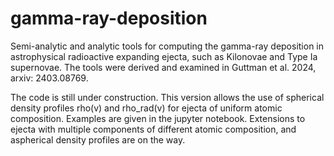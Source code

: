 # gamma-ray-deposition
Semi-analytic and analytic tools for computing the gamma-ray deposition in astrophysical radioactive expanding ejecta, such as Kilonovae and Type Ia supernovae.
The tools were derived and examined in Guttman et al. 2024, arxiv: 2403.08769.

The code is still under construction.
This version allows the use of spherical density profiles rho(v) and rho_rad(v) for ejecta of uniform atomic composition. Examples are given in the jupyter notebook.
Extensions to ejecta with multiple components of different atomic composition, and aspherical density profiles are on the way.
